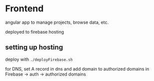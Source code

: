 # Frontend

angular app to manage projects, browse data, etc.

deployed to firebase hosting

## setting up hosting
deploy with `./deployFirebase.sh`

for DNS, set A record in dns and add domain to authorized domains in Firebase -> auth -> authorized domains

